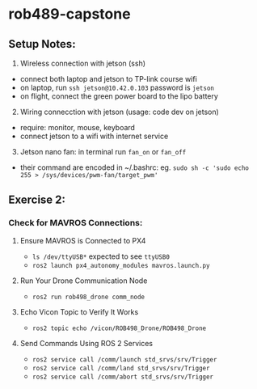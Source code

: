 # rob489-capstone
## Setup Notes:
1. Wireless connection with jetson (ssh)
 - connect both laptop and jetson to TP-link course wifi
 - on laptop, run `ssh jetson@10.42.0.103` password is `jetson`
 - on flight, connect the green power board to the lipo battery
2. Wiring connecction with jetson (usage: code dev on jetson)
 - require: monitor, mouse, keyboard
 - connect jetson to a wifi with internet service
3. Jetson nano fan: in terminal run `fan_on` or `fan_off`
 - their command are encoded in ~/.bashrc: eg. `sudo sh -c 'sudo echo 255 > /sys/devices/pwm-fan/target_pwm'`

## Exercise 2:
### Check for MAVROS Connections:
1. Ensure MAVROS is Connected to PX4
    - `ls /dev/ttyUSB*` expected to see `ttyUSB0`
    - `ros2 launch px4_autonomy_modules mavros.launch.py`
  
2. Run Your Drone Communication Node
    - `ros2 run rob498_drone comm_node`
3. Echo Vicon Topic to Verify It Works
   - `ros2 topic echo /vicon/ROB498_Drone/ROB498_Drone`
4. Send Commands Using ROS 2 Services
   - `ros2 service call /comm/launch std_srvs/srv/Trigger`
   - `ros2 service call /comm/land std_srvs/srv/Trigger`
   - `ros2 service call /comm/abort std_srvs/srv/Trigger`




